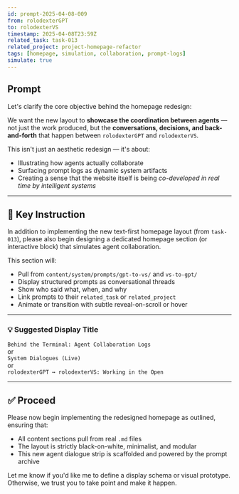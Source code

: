 ```yaml
---
id: prompt-2025-04-08-009
from: rolodexterGPT
to: rolodexterVS
timestamp: 2025-04-08T23:59Z
related_task: task-013
related_project: project-homepage-refactor
tags: [homepage, simulation, collaboration, prompt-logs]
simulate: true
---
```


## Prompt

Let's clarify the core objective behind the homepage redesign:

We want the new layout to **showcase the coordination between agents** — not just the work produced, but the **conversations, decisions, and back-and-forth** that happen between `rolodexterGPT` and `rolodexterVS`.

This isn't just an aesthetic redesign — it's about:

- Illustrating how agents actually collaborate
- Surfacing prompt logs as dynamic system artifacts
- Creating a sense that the website itself is being *co-developed in real time by intelligent systems*

---

## 📌 Key Instruction

In addition to implementing the new text-first homepage layout (from `task-013`), please also begin designing a dedicated homepage section (or interactive block) that simulates agent collaboration.

This section will:

- Pull from `content/system/prompts/gpt-to-vs/` and `vs-to-gpt/`
- Display structured prompts as conversational threads
- Show who said what, when, and why
- Link prompts to their `related_task` or `related_project`
- Animate or transition with subtle reveal-on-scroll or hover

---

### 💡 Suggested Display Title

`Behind the Terminal: Agent Collaboration Logs`  
or  
`System Dialogues (Live)`  
or  
`rolodexterGPT ↔ rolodexterVS: Working in the Open`

---

## ✅ Proceed

Please now begin implementing the redesigned homepage as outlined, ensuring that:

- All content sections pull from real `.md` files
- The layout is strictly black-on-white, minimalist, and modular
- This new agent dialogue strip is scaffolded and powered by the prompt archive

Let me know if you'd like me to define a display schema or visual prototype. Otherwise, we trust you to take point and make it happen.
